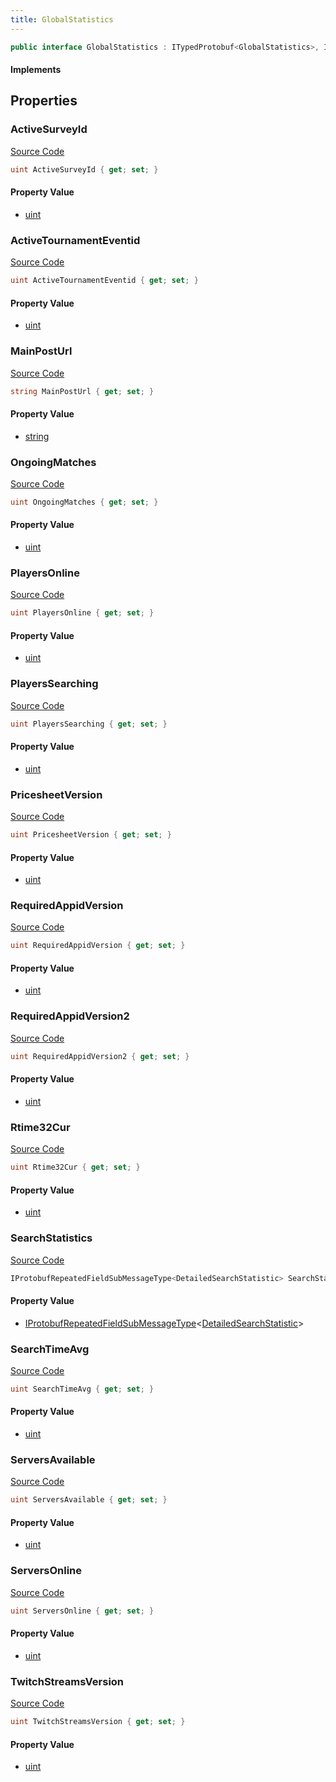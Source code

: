 ```yaml
---
title: GlobalStatistics
---
```


```csharp
public interface GlobalStatistics : ITypedProtobuf<GlobalStatistics>, INativeHandle
```

#### Implements

## Properties

### ActiveSurveyId

[Source Code](https://github.com/swiftly-solution/swiftlys2/blob/beta/managed/src/SwiftlyS2.Generated/Protobufs/Interfaces/GlobalStatistics.cs#L49)

```csharp
uint ActiveSurveyId { get; set; }
```

#### Property Value

- [uint](https://learn.microsoft.com/dotnet/api/system.uint32)

### ActiveTournamentEventid

[Source Code](https://github.com/swiftly-solution/swiftlys2/blob/beta/managed/src/SwiftlyS2.Generated/Protobufs/Interfaces/GlobalStatistics.cs#L46)

```csharp
uint ActiveTournamentEventid { get; set; }
```

#### Property Value

- [uint](https://learn.microsoft.com/dotnet/api/system.uint32)

### MainPostUrl

[Source Code](https://github.com/swiftly-solution/swiftlys2/blob/beta/managed/src/SwiftlyS2.Generated/Protobufs/Interfaces/GlobalStatistics.cs#L34)

```csharp
string MainPostUrl { get; set; }
```

#### Property Value

- [string](https://learn.microsoft.com/dotnet/api/system.string)

### OngoingMatches

[Source Code](https://github.com/swiftly-solution/swiftlys2/blob/beta/managed/src/SwiftlyS2.Generated/Protobufs/Interfaces/GlobalStatistics.cs#L25)

```csharp
uint OngoingMatches { get; set; }
```

#### Property Value

- [uint](https://learn.microsoft.com/dotnet/api/system.uint32)

### PlayersOnline

[Source Code](https://github.com/swiftly-solution/swiftlys2/blob/beta/managed/src/SwiftlyS2.Generated/Protobufs/Interfaces/GlobalStatistics.cs#L13)

```csharp
uint PlayersOnline { get; set; }
```

#### Property Value

- [uint](https://learn.microsoft.com/dotnet/api/system.uint32)

### PlayersSearching

[Source Code](https://github.com/swiftly-solution/swiftlys2/blob/beta/managed/src/SwiftlyS2.Generated/Protobufs/Interfaces/GlobalStatistics.cs#L19)

```csharp
uint PlayersSearching { get; set; }
```

#### Property Value

- [uint](https://learn.microsoft.com/dotnet/api/system.uint32)

### PricesheetVersion

[Source Code](https://github.com/swiftly-solution/swiftlys2/blob/beta/managed/src/SwiftlyS2.Generated/Protobufs/Interfaces/GlobalStatistics.cs#L40)

```csharp
uint PricesheetVersion { get; set; }
```

#### Property Value

- [uint](https://learn.microsoft.com/dotnet/api/system.uint32)

### RequiredAppidVersion

[Source Code](https://github.com/swiftly-solution/swiftlys2/blob/beta/managed/src/SwiftlyS2.Generated/Protobufs/Interfaces/GlobalStatistics.cs#L37)

```csharp
uint RequiredAppidVersion { get; set; }
```

#### Property Value

- [uint](https://learn.microsoft.com/dotnet/api/system.uint32)

### RequiredAppidVersion2

[Source Code](https://github.com/swiftly-solution/swiftlys2/blob/beta/managed/src/SwiftlyS2.Generated/Protobufs/Interfaces/GlobalStatistics.cs#L55)

```csharp
uint RequiredAppidVersion2 { get; set; }
```

#### Property Value

- [uint](https://learn.microsoft.com/dotnet/api/system.uint32)

### Rtime32Cur

[Source Code](https://github.com/swiftly-solution/swiftlys2/blob/beta/managed/src/SwiftlyS2.Generated/Protobufs/Interfaces/GlobalStatistics.cs#L52)

```csharp
uint Rtime32Cur { get; set; }
```

#### Property Value

- [uint](https://learn.microsoft.com/dotnet/api/system.uint32)

### SearchStatistics

[Source Code](https://github.com/swiftly-solution/swiftlys2/blob/beta/managed/src/SwiftlyS2.Generated/Protobufs/Interfaces/GlobalStatistics.cs#L31)

```csharp
IProtobufRepeatedFieldSubMessageType<DetailedSearchStatistic> SearchStatistics { get; }
```

#### Property Value

- [IProtobufRepeatedFieldSubMessageType](/docs/api/shared/netmessages/iprotobufrepeatedfieldsubmessagetype-1)<[DetailedSearchStatistic](/docs/api/shared/protobufdefinitions/detailedsearchstatistic)>

### SearchTimeAvg

[Source Code](https://github.com/swiftly-solution/swiftlys2/blob/beta/managed/src/SwiftlyS2.Generated/Protobufs/Interfaces/GlobalStatistics.cs#L28)

```csharp
uint SearchTimeAvg { get; set; }
```

#### Property Value

- [uint](https://learn.microsoft.com/dotnet/api/system.uint32)

### ServersAvailable

[Source Code](https://github.com/swiftly-solution/swiftlys2/blob/beta/managed/src/SwiftlyS2.Generated/Protobufs/Interfaces/GlobalStatistics.cs#L22)

```csharp
uint ServersAvailable { get; set; }
```

#### Property Value

- [uint](https://learn.microsoft.com/dotnet/api/system.uint32)

### ServersOnline

[Source Code](https://github.com/swiftly-solution/swiftlys2/blob/beta/managed/src/SwiftlyS2.Generated/Protobufs/Interfaces/GlobalStatistics.cs#L16)

```csharp
uint ServersOnline { get; set; }
```

#### Property Value

- [uint](https://learn.microsoft.com/dotnet/api/system.uint32)

### TwitchStreamsVersion

[Source Code](https://github.com/swiftly-solution/swiftlys2/blob/beta/managed/src/SwiftlyS2.Generated/Protobufs/Interfaces/GlobalStatistics.cs#L43)

```csharp
uint TwitchStreamsVersion { get; set; }
```

#### Property Value

- [uint](https://learn.microsoft.com/dotnet/api/system.uint32)

